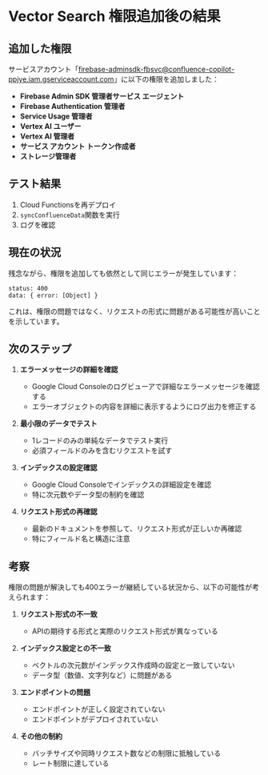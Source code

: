 # Vector Search 権限追加後の結果

## 追加した権限

サービスアカウント「firebase-adminsdk-fbsvc@confluence-copilot-ppjye.iam.gserviceaccount.com」に以下の権限を追加しました：

- **Firebase Admin SDK 管理者サービス エージェント**
- **Firebase Authentication 管理者**
- **Service Usage 管理者**
- **Vertex AI ユーザー**
- **Vertex AI 管理者**
- **サービス アカウント トークン作成者**
- **ストレージ管理者**

## テスト結果

1. Cloud Functionsを再デプロイ
2. `syncConfluenceData`関数を実行
3. ログを確認

## 現在の状況

残念ながら、権限を追加しても依然として同じエラーが発生しています：

```
status: 400
data: { error: [Object] }
```

これは、権限の問題ではなく、リクエストの形式に問題がある可能性が高いことを示しています。

## 次のステップ

1. **エラーメッセージの詳細を確認**
   - Google Cloud Consoleのログビューアで詳細なエラーメッセージを確認する
   - エラーオブジェクトの内容を詳細に表示するようにログ出力を修正する

2. **最小限のデータでテスト**
   - 1レコードのみの単純なデータでテスト実行
   - 必須フィールドのみを含むリクエストを試す

3. **インデックスの設定確認**
   - Google Cloud Consoleでインデックスの詳細設定を確認
   - 特に次元数やデータ型の制約を確認

4. **リクエスト形式の再確認**
   - 最新のドキュメントを参照して、リクエスト形式が正しいか再確認
   - 特にフィールド名と構造に注意

## 考察

権限の問題が解決しても400エラーが継続している状況から、以下の可能性が考えられます：

1. **リクエスト形式の不一致**
   - APIの期待する形式と実際のリクエスト形式が異なっている

2. **インデックス設定との不一致**
   - ベクトルの次元数がインデックス作成時の設定と一致していない
   - データ型（数値、文字列など）に問題がある

3. **エンドポイントの問題**
   - エンドポイントが正しく設定されていない
   - エンドポイントがデプロイされていない

4. **その他の制約**
   - バッチサイズや同時リクエスト数などの制限に抵触している
   - レート制限に達している
